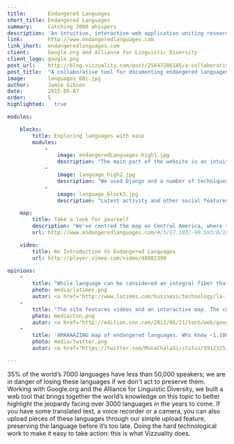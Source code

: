 ```yaml
---
title:       Endangered Languages
short_title: Endangered Languages
summary: 	 Catching 3000 whispers
description: 'An intuitive, interactive web application uniting researchers and citizens to preserve endangered languages'
link:        http://www.endangeredlanguages.com
link_short:  endangeredlanguages.com
client:      Google.org and Alliance for Linguistic Diversity
client_logo: google.png
post_url:    http://blog.vizzuality.com/post/25647286145/a-collaborative-tool-for-documenting-endangered
post_title:  "A collaborative tool for documenting endangered languages"
image:       languages_08c.jpg
author:      Jamie Gibson
date:        2015-05-07
order:       5
highlighted:   true

modules:

    blocks:
        title: Exploring languages with ease
        modules:
            -
                image: endangeredLanguages-high1.jpg
                description: "The main part of the website is an intuitive, interactive map that allows users to explore languages by location, level of threat or number of speakers"
            -
                image: language_high2.jpg
                description: "We used Django and a number of techniques to build a high performance front-end able deal with the large audience"
            -
                image: language_block3.jpg
                description: "Latest activity and other social features recognise and promote user contributions to documentation"

    map:
        title: Take a look for yourself
        description: "We've centred the map on Central America, where there's a high level of at-risk languages (indicated in yellow) or those where we are not sure of their vitality. <a href="http://www.endangeredlanguages.com/">Take a look and see if you can help out </a>" 
        url: http://www.endangeredlanguages.com/#/5/17.193/-90.593/0/100000/0/low/mid/high/dormant/awakening/unknown

    video:
        title: An Introduction to Endangered Languages
        url: http://player.vimeo.com/video/48882390

opinions:
    -
        title: "While language can be considered an integral fiber that connects a community, the Web is what connects the world today. And a new website, called the Endangered Languages Project, aims to connect and collect the most current and comprehensive information about the more than 3,000 endangered languages of the world"
        photo: media/latimes.png
        autor: <a href="http://www.latimes.com/business/technology/la-fi-tn-google-languages-project-20120621,0,632360.story">Los Angeles Times</a>
    -
        title: "The site features videos and an interactive map. The curious can click on any one of the dots that hang over each country (including a suprising number in the U.S.), each representing a whole language"
        photo: media/Cnn.png
        autor: <a href="http://edition.cnn.com/2012/06/21/tech/web/google-fights-save-language-mashable/">CNN</a>
    -
        title: 'AMAAAAZING map of endangered languages. Who knew ~1,100 people in America speak "Kickapoo"?'
        photo: media/twitter.png
        autor: <a href="https://twitter.com/MonaChalabi/status/591232515941257216">Mona Chalabi</a>

---
```

35% of the world’s 7000 languages have less than 50,000 speakers; we are in danger of losing these languages if we don't act to preserve them. Working with Google.org and the Alliance for Linguistic Diversity, we built a web tool that brings together the world’s knowledge on this topic to better highlight the jeopardy facing over 3000 languages in the years to come. If you have some translated text, a voice recorder or a camera, you can also upload pieces of these languages through our simple upload feature, preserving the language before it’s too late. Doing the hard technological work to make it easy to take action: this is what Vizzuality does. 
